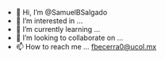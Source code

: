 - 👋 Hi, I’m @SamuelBSalgado
- 👀 I’m interested in ...
- 🌱 I’m currently learning ...
- 💞️ I’m looking to collaborate on ...
- 📫 How to reach me ... fbecerra0@ucol.mx

<!---
SamuelBSalgado/SamuelBSalgado is a ✨ special ✨ repository because its `README.md` (this file) appears on your GitHub profile.
You can click the Preview link to take a look at your changes.
--->
